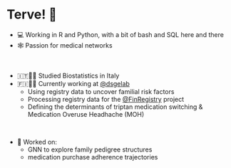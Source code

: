 # Terve! :wave:

- 💻 Working in R and Python, with a bit of bash and SQL here and there
- 🕸️ Passion for medical networks
<br>

- 🇮🇹👨‍🎓 Studied Biostatistics in Italy
- 🇫🇮👨‍🎓 Currently working at [@dsgelab](https://www.dsgelab.org/) 
  - Using registry data to uncover familial risk factors
  - Processing registry data for the [@FinRegistry](https://www.finregistry.fi/) project
  - Defining the determinants of triptan medication switching & Medication Overuse Headhache (MOH)
<br> 

- 📂 Worked on:
  - GNN to explore family pedigree structures
  - medication purchase adherence trajectories
